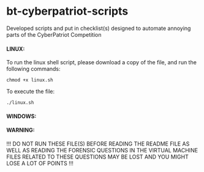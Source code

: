 # bt-cyberpatriot-scripts
Developed scripts and put in checklist(s) designed to automate annoying parts of the CyberPatriot Competition


#### LINUX: 

To run the linux shell script, please download a copy of the file, and run the following commands: 

```chmod +x linux.sh```

To execute the file:

```./linux.sh```

#### WINDOWS: 


#### WARNING: 
!!! DO NOT RUN THESE FILE(S) BEFORE READING THE README FILE AS WELL AS READING THE FORENSIC QUESTIONS IN THE VIRTUAL MACHINE
FILES RELATED TO THESE QUESTIONS MAY BE LOST AND YOU MIGHT LOSE A LOT OF POINTS !!!
